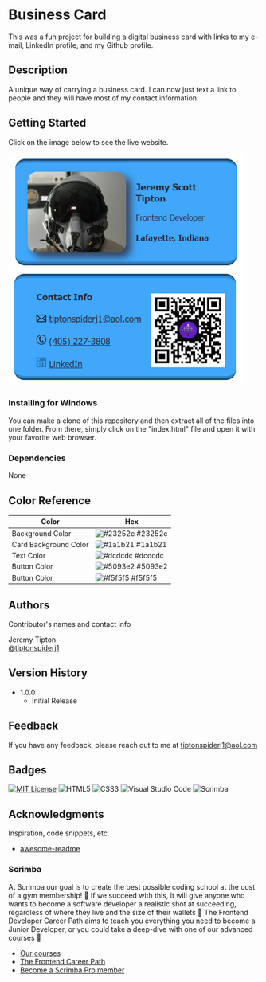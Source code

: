 # Business Card
This was a fun project for building a digital business card with links to my e-mail, LinkedIn profile, and my Github profile.

## Description

A unique way of carrying a business card.  I can now just text a link to people and they will have most of my contact information.

## Getting Started

Click on the image below to see the live website.

[![application images](https://github.com/tiptonspiderj/Business-card/blob/main/images/Screenshot.png)]()

### Installing for Windows

You can make a clone of this repository and then extract all of the files into one folder.  From there, simply click on the "index.html" file and open it with your favorite web browser. 

### Dependencies

None

## Color Reference

| Color             | Hex                                                                |
| ----------------- | ------------------------------------------------------------------ |
| Background Color | ![#23252c](https://imageplaceholder.net/10x10/23252c) #23252c |
| Card Background Color | ![#1a1b21](https://imageplaceholder.net/10x10/1a1b21) #1a1b21 |
| Text Color | ![#dcdcdc](https://imageplaceholder.net/10x10/dcdcdc) #dcdcdc |
| Button Color | ![#5093e2](https://imageplaceholder.net/10x10/5093e2) #5093e2 |
| Button Color | ![#f5f5f5](https://imageplaceholder.net/10x10/f5f5f5) #f5f5f5 |


## Authors

Contributor's names and contact info

Jeremy Tipton  
[@tiptonspiderj1](https://tiptonspiderj1.com)

## Version History

* 1.0.0
    * Initial Release

## Feedback

If you have any feedback, please reach out to me at <tiptonspiderj1@aol.com>

## Badges

[![MIT License](https://img.shields.io/badge/License-MIT-green.svg)](https://choosealicense.com/licenses/mit/)
![HTML5](https://img.shields.io/badge/html5-%23E34F26.svg?style=for-the-badge&logo=html5&logoColor=white)
![CSS3](https://img.shields.io/badge/css3-%231572B6.svg?style=for-the-badge&logo=css3&logoColor=white)
![Visual Studio Code](https://img.shields.io/badge/Visual%20Studio%20Code-0078d7.svg?style=for-the-badge&logo=visual-studio-code&logoColor=white)
![Scrimba](https://img.shields.io/badge/scrimba-2B283A?style=for-the-badge&logo=scrimba&logoColor=white)

## Acknowledgments

Inspiration, code snippets, etc.
* [awesome-readme](https://github.com/matiassingers/awesome-readme)

### Scrimba

At Scrimba our goal is to create the best possible coding school at the cost of a gym membership! 💜
If we succeed with this, it will give anyone who wants to become a software developer a realistic shot at succeeding, regardless of where they live and the size of their wallets 🎉
The Frontend Developer Career Path aims to teach you everything you need to become a Junior Developer, or you could take a deep-dive with one of our advanced courses 🚀

- [Our courses](https://scrimba.com/allcourses)
- [The Frontend Career Path](https://scrimba.com/learn/frontend)
- [Become a Scrimba Pro member](https://scrimba.com/pricing)
